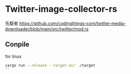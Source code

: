 # Twitter-image-collector-rs

先駆者 https://github.com/codingthings-com/twitter-media-downloader/blob/main/src/twitter/mod.rs

## Conpile
for linux
```sh
cargo run --release --target-dir ./target
``